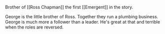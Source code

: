 Brother of [[Ross Chapman]] the first [[Emergent]] in the story.

George is the little brother of Ross. Together they run a plumbing business. George is much more a follower than a leader. He's great at that and terrible when the roles are reversed.